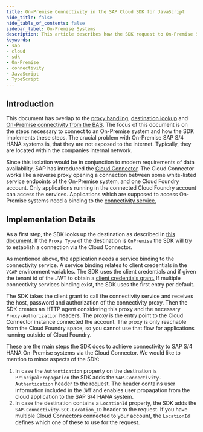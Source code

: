 ```yaml
---
title: On-Premise Connectivity in the SAP Cloud SDK for JavaScript
hide_title: false
hide_table_of_contents: false
sidebar_label: On-Premise Systems
description: This article describes how the SDK request to On-Premise SAP S/4 HANA systems.
keywords:
- sap
- cloud
- sdk
- On-Premise
- connectivity
- JavaScript
- TypeScript
---
```



## Introduction ##

This document has overlap to the [proxy handling](./proxy.md), [destination lookup](./destination.md) and [On-Premise connectivity from the BAS](../../guides/bas-external-system.md).
The focus of this document is on the steps necessary to connect to an On-Premise system and how the SDK implements these steps.
The crucial problem with On-Premise SAP S/4 HANA systems is, that they are not exposed to the internet.
Typically, they are located within the companies internal network.

Since this isolation would be in conjunction to modern requirements of data availability, SAP has introduced the [Cloud Connector](https://help.sap.com/viewer/cca91383641e40ffbe03bdc78f00f681/Cloud/en-US/e6c7616abb5710148cfcf3e75d96d596.html?q=cloud%20connector).
The Cloud Connector works like a reverse proxy opening a connection between some white-listed service endpoints of the On-Premise system, and one Cloud Foundry account.
Only applications running in the connected Cloud Foundry account can access the services. 
Applications which are supposed to access On-Premise systems need a binding to the [connectivity service.](https://www.cloudfoundry.org/the-foundry/sap-cloud-platform-service-connectivity/)


## Implementation Details ##

As a first step, the SDK looks up the destination as described in [this document](./destination.md).
If the `Proxy Type` of the destination is `OnPremise` the SDK will try to establish a connection via the Cloud Connector.

As mentioned above, the application needs a service binding to the connectivity service.
A service binding relates to client credentials in the  `VCAP` environment variables. 
The SDK uses the client credentials and if given the tenant id of the JWT to obtain a [client credentials grant.](https://help.sap.com/viewer/8d8be6a74e4e49589a546c02ee193741/latest/en-US/f1eff1dd7907469491989b3a36e6a7c6.html)
If multiple connectivity services binding exist, the SDK uses the first entry per default.

The SDK takes the client grant to call the connectivity service and receives the host, password and authorization of the connectivity proxy.
Then the SDK creates an HTTP agent considering this proxy and the necessary `Proxy-Authorization` headers.
The proxy is the entry point to the Cloud Connector instance connected the account.
The proxy is only reachable from the Cloud Foundry space, so you cannot use that flow for applications running outside of Cloud Foundry. 

These are the main steps the SDK does to achieve connectivity to SAP S/4 HANA On-Premise systems via the Cloud Connector.
We would like to mention to minor aspects of the SDK:
1. In case the `Authentication` property on the destination is `PrincipalPropagation` the SDK adds the `SAP-Connectivity-Authentication` header to the request.
The header contains user information included in the `JWT` and enables user propagation from the cloud application to the SAP S/4 HANA system.
2. In case the destination contains a  `LocationId` property, the SDK adds the `SAP-Connectivity-SCC-Location_ID` header to the request.
If you have multiple Cloud Connectors connected to your account, the `LocationId` defines which one of these to use for the request.
